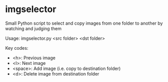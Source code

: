 imgselector
===========

Small Python script to select and copy images from one folder to another by watching and judging them

Usage: imgselector.py &lt;src folder&gt; &lt;dst folder&gt;

Key codes:
  - &lt;h&gt;: Previous image
  - &lt;l&gt;: Next image
  - &lt;space&gt;: Add image (i.e. copy to destination folder)
  - &lt;d&gt;: Delete image from destination folder
